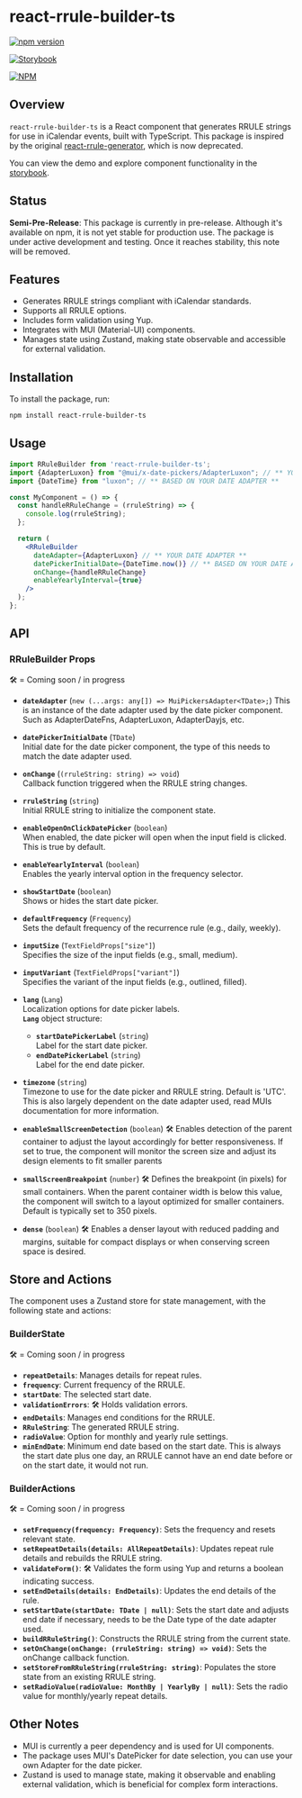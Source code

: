 # react-rrule-builder-ts

[![npm version](https://badge.fury.io/js/react-rrule-builder-ts.svg)](https://badge.fury.io/js/react-rrule-builder-ts)

[//]: # ([//]:  TODO - test )
[//]: # ([![Coverage Status]&#40;https://coveralls.io/repos/github/dcantatore/react-rrule-builder-ts/badge.svg?branch=main&#41;]&#40;https://coveralls.io/github/dcantatore/react-rrule-builder-ts?branch=main&#41;)

[![Storybook](https://img.shields.io/badge/Storybook-React%20RRULE%20Builder%20TS-ff69b4)](https://dcantatore.github.io/react-rrule-builder-ts/)

[![NPM](https://nodei.co/npm/react-rrule-builder-ts.png?downloads=true&downloadRank=true&stars=true)](https://nodei.co/npm/react-rrule-builder-ts/)

## Overview

`react-rrule-builder-ts` is a React component that generates RRULE strings for use in iCalendar events, built with TypeScript. This package is inspired by the original [react-rrule-generator](https://www.npmjs.com/package/react-rrule-generator), which is now deprecated.

You can view the demo and explore component functionality in the [storybook](https://dcantatore.github.io/react-rrule-builder-ts/).

## Status

**Semi-Pre-Release**: This package is currently in pre-release. Although it's available on npm, it is not yet stable for production use. The package is under active development and testing. Once it reaches stability, this note will be removed.

## Features

- Generates RRULE strings compliant with iCalendar standards.
- Supports all RRULE options.
- Includes form validation using Yup.
- Integrates with MUI (Material-UI) components.
- Manages state using Zustand, making state observable and accessible for external validation.

## Installation

To install the package, run:

```bash
npm install react-rrule-builder-ts
```

## Usage

```jsx
import RRuleBuilder from 'react-rrule-builder-ts';
import {AdapterLuxon} from "@mui/x-date-pickers/AdapterLuxon"; // ** YOUR DATE ADAPTER **
import {DateTime} from "luxon"; // ** BASED ON YOUR DATE ADAPTER **

const MyComponent = () => {
  const handleRRuleChange = (rruleString) => {
    console.log(rruleString);
  };

  return (
    <RRuleBuilder
      dateAdapter={AdapterLuxon} // ** YOUR DATE ADAPTER **
      datePickerInitialDate={DateTime.now()} // ** BASED ON YOUR DATE ADAPTER ** 
      onChange={handleRRuleChange}
      enableYearlyInterval={true}
    />
  );
};
```

## API

### RRuleBuilder Props
🛠️ = Coming soon / in progress

- **`dateAdapter`** (`new (...args: any[]) => MuiPickersAdapter<TDate>;`) 
  This is an instance of the date adapter used by the date picker component. Such as AdapterDateFns, AdapterLuxon, AdapterDayjs, etc.

- **`datePickerInitialDate`** (`TDate`)  
  Initial date for the date picker component, the type of this needs to match the date adapter used.

- **`onChange`** (`(rruleString: string) => void`)  
  Callback function triggered when the RRULE string changes.

- **`rruleString`** (`string`)  
  Initial RRULE string to initialize the component state.

- **`enableOpenOnClickDatePicker`** (`boolean`)  
  When enabled, the date picker will open when the input field is clicked. This is true by default.

- **`enableYearlyInterval`** (`boolean`)  
  Enables the yearly interval option in the frequency selector.

- **`showStartDate`** (`boolean`)  
  Shows or hides the start date picker.

- **`defaultFrequency`** (`Frequency`)  
  Sets the default frequency of the recurrence rule (e.g., daily, weekly).

- **`inputSize`** (`TextFieldProps["size"]`)  
  Specifies the size of the input fields (e.g., small, medium).

- **`inputVariant`** (`TextFieldProps["variant"]`)  
  Specifies the variant of the input fields (e.g., outlined, filled).

- **`lang`** (`Lang`)  
  Localization options for date picker labels.  
  **`Lang`** object structure:
  - **`startDatePickerLabel`** (`string`)  
    Label for the start date picker.
  - **`endDatePickerLabel`** (`string`)  
    Label for the end date picker.
 
- **`timezone`** (`string`)  
  Timezone to use for the date picker and RRULE string. Default is 'UTC'. This is also largely dependent on the date adapter used, read MUIs documentation for more information.
    
- **`enableSmallScreenDetection`** (`boolean`) 🛠️
Enables detection of the parent container to adjust the layout accordingly for better responsiveness. If set to true, the component will monitor the screen size and adjust its design elements to fit smaller parents

- **`smallScreenBreakpoint`** (`number`) 🛠️
Defines the breakpoint (in pixels) for small containers. When the parent container width is below this value, the component will switch to a layout optimized for smaller containers. Default is typically set to 350 pixels.

- **`dense`** (`boolean`) 🛠️
Enables a denser layout with reduced padding and margins, suitable for compact displays or when conserving screen space is desired.

## Store and Actions

The component uses a Zustand store for state management, with the following state and actions:

### BuilderState
🛠️ = Coming soon / in progress
- **`repeatDetails`**: Manages details for repeat rules.
- **`frequency`**: Current frequency of the RRULE.
- **`startDate`**: The selected start date.
- **`validationErrors`**:  🛠️ Holds validation errors.
- **`endDetails`**: Manages end conditions for the RRULE.
- **`RRuleString`**: The generated RRULE string.
- **`radioValue`**: Option for monthly and yearly rule settings.
- **`minEndDate`**: Minimum end date based on the start date. This is always the start date plus one day, an RRULE cannot have an end date before or on the start date, it would not run. 

### BuilderActions
🛠️ = Coming soon / in progress

- **`setFrequency(frequency: Frequency)`**: Sets the frequency and resets relevant state.
- **`setRepeatDetails(details: AllRepeatDetails)`**: Updates repeat rule details and rebuilds the RRULE string.
- **`validateForm()`**: 🛠️ Validates the form using Yup and returns a boolean indicating success.
- **`setEndDetails(details: EndDetails)`**: Updates the end details of the rule.
- **`setStartDate(startDate: TDate | null)`**: Sets the start date and adjusts end date if necessary, needs to be the Date type of the date adapter used.
- **`buildRRuleString()`**: Constructs the RRULE string from the current state.
- **`setOnChange(onChange: (rruleString: string) => void)`**: Sets the onChange callback function.
- **`setStoreFromRRuleString(rruleString: string)`**: Populates the store state from an existing RRULE string.
- **`setRadioValue(radioValue: MonthBy | YearlyBy | null)`**: Sets the radio value for monthly/yearly repeat details.

## Other Notes

- MUI is currently a peer dependency and is used for UI components.
- The package uses MUI's DatePicker for date selection, you can use your own Adapter for the date picker.
- Zustand is used to manage state, making it observable and enabling external validation, which is beneficial for complex form interactions.
